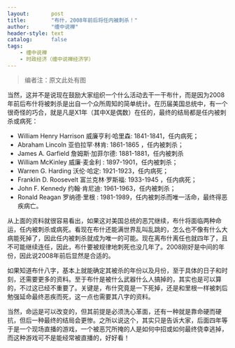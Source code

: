 ```yaml
---
layout:       post
title:        "布什，2008年前后将任内被刺杀！"
author:       "缠中说禅"
header-style: text
catalog:      false
tags:
    - 缠中说禅
    - 时政经济（缠中说禅经济学）
---
```


> 编者注：原文此处有图



当然，这并不是说现在鼓励大家组织一个什么活动去干一干布什，而是因为2008年前后布什将被刺杀是出自一个众所周知的简单统计。在历届美国总统中，有一个很奇怪的巧合，就是凡是X1年（其中X是偶数）在任的，最终的结局都是任内被刺杀或病死：



- William Henry Harrison 威廉亨利·哈里森: 1841-1841，任内病死；
- Abraham Lincoln 亚伯拉罕·林肯: 1861-1865 ，任内被刺杀；
- James A. Garfield 詹姆斯·加菲尔德: 1881-1881，任内被刺杀
- William McKinley 威廉·麦金利 : 1897-1901，任内被刺杀；
- Warren G. Harding 沃伦·哈定: 1921-1923，任内病死；
- Franklin D. Roosevelt 富兰克林·罗斯福: 1933-1945 ，任内病死；
- John F. Kennedy 约翰·肯尼迪: 1961-1963，任内被刺杀；
- Ronald Reagan 罗纳德·里根 : 1981-1989，任内被刺杀而唯一活命，最终得恶疾病亡。



从上面的资料就很容易看出，如果这对美国总统的恶咒继续，布什将面临两种命运，任内被刺杀或病死。看现在布什还能满世界乱叫乱跳的，怎么也不像有什么大病能死掉了，因此任内被刺杀就成为唯一的可能。现在离布什离任也就四年了，且不可能继续连任，因此，布什要被规律地刺死也没几年了。2008刚好是中间的年份，因此说2008年前后显然是合适的。



如果知道布什八字，基本上就能确定其被杀的年份以及月份，至于具体的日子和时刻，还需要更多的资料。至于布什是被什么武器什么人搞掉的，其实也是可以算的，不过这已经不重要了。关键是，布什究竟是一下死掉，还是和里根一样被刺后勉强延命最终恶疾而死，这一点也需要其八字的资料。



当然，命运是可以改变的，但其前提是必须洗心革面，还有一种就是靠命硬而硬抗，但后一种最终的结局会更惨。之所以说这个，其实只是告诉大家，后面四年等于是一个现场直播的游戏，一个被恶咒所掩的人是如何中招或如何最终侥幸逃掉，而这种游戏可不是能经常被直播的，好好看！
